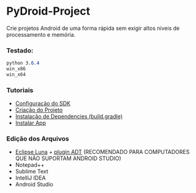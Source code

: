 # PyDroid-Project

Crie projetos Android de uma forma rápida sem exigir altos niveis de processamento e memória.


### Testado:
``` css
python 3.6.4
win_x86
win_x64
```
### Tutoriais

- [Configuração do SDK](tutoriais/SDKConfig.md)
- [Criação do Projeto](tutoriais/CriarProjeto.md)
- [Instalação de Dependencies (build.gradle)](tutoriais/Dependencies.md)
- [Instalar App](tutoriais/installApp.md)

### Edição dos Arquivos

- [Eclipse Luna](https://www.eclipse.org/downloads/packages/release/luna/sr2/eclipse-ide-java-ee-developers) + [plugin ADT](https://dl-ssl.google.com/android/eclipse/)
(RECOMENDADO PARA COMPUTADORES QUE NÃO SUPORTAM ANDROID STUDIO)
- Notepad++
- Sublime Text
- IntelliJ IDEA
- Android Studio
